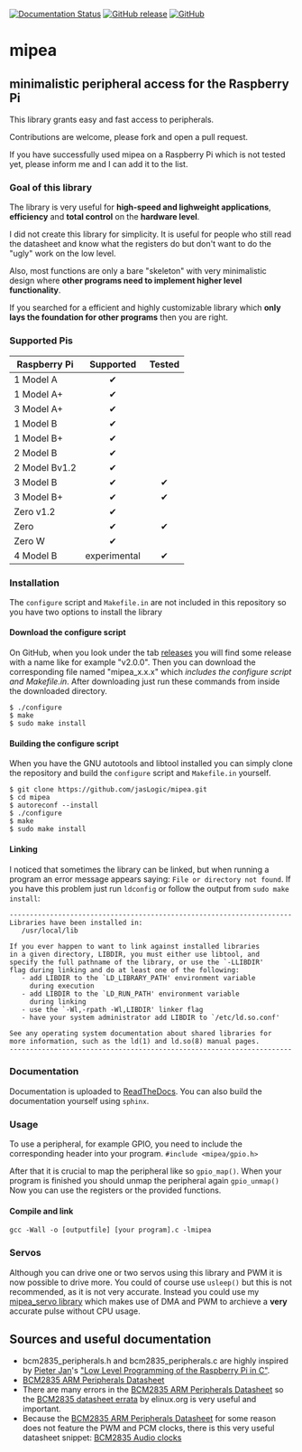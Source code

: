 [![Documentation Status](https://readthedocs.org/projects/mipea/badge/?version=latest)](https://mipea.readthedocs.io/en/latest/?badge=latest)
[![GitHub release](https://img.shields.io/github/release/jasLogic/mipea.svg)](https://github.com/jasLogic/mipea/releases)
[![GitHub](https://img.shields.io/github/license/jasLogic/mipea.svg?color=informational)](LICENSE.md)

# mipea

## minimalistic peripheral access for the Raspberry Pi

This library grants easy and fast access to peripherals.

Contributions are welcome, please fork and open a pull request.

If you have successfully used mipea on a Raspberry Pi which is not tested yet, please inform me and I can add it to the list.

### Goal of this library
The library is very useful for **high-speed and lighweight applications**,
**efficiency** and **total control** on the **hardware level**.


I did not create this library for simplicity. It is useful for people
who still read the datasheet and know what the registers do but don't
want to do the "ugly" work on the low level.

Also, most functions are only a bare "skeleton" with very minimalistic design
where **other programs need to implement higher level functionality**.

If you searched for a efficient and highly customizable library which
**only lays the foundation for other programs** then you are right.

### Supported Pis
| Raspberry Pi  | Supported | Tested |
|---------------|:---------:|:------:|
| 1 Model A     | ✔︎         |        |
| 1 Model A+    | ✔︎         |        |
| 3 Model A+    | ✔︎         |        |
| 1 Model B     | ✔︎         |        |
| 1 Model B+    | ✔︎         |        |
| 2 Model B     | ✔︎         |        |
| 2 Model Bv1.2 | ✔︎         |        |
| 3 Model B     | ✔︎         | ✔︎      |
| 3 Model B+    | ✔︎         | ✔︎      |
| Zero v1.2     | ✔︎         |        |
| Zero          | ✔︎         | ✔︎      |
| Zero W        | ✔︎         |        |
| 4 Model B     | experimental | ✔︎      |

### Installation

The `configure` script and `Makefile.in` are not included in this repository so
you have two options to install the library

#### Download the configure script
On GitHub, when you look under the tab [releases](https://github.com/jasLogic/mipea/releases)
you will find some release with a name like for example "v2.0.0".
Then you can download the corresponding file named "mipea_x.x.x"
which *includes the configure script and Makefile.in*.
After downloading just run these commands from inside the downloaded directory.
```
$ ./configure
$ make
$ sudo make install
```

#### Building the configure script
When you have the GNU autotools and libtool installed you can simply clone the
repository and build the `configure` script and `Makefile.in` yourself.
```
$ git clone https://github.com/jasLogic/mipea.git
$ cd mipea
$ autoreconf --install
$ ./configure
$ make
$ sudo make install
```

#### Linking
I noticed that sometimes the library can be linked, but when running a program
an error message appears saying: `File or directory not found`. If you have
this problem just run `ldconfig` or follow the output from `sudo make install`:

```
----------------------------------------------------------------------
Libraries have been installed in:
   /usr/local/lib

If you ever happen to want to link against installed libraries
in a given directory, LIBDIR, you must either use libtool, and
specify the full pathname of the library, or use the `-LLIBDIR'
flag during linking and do at least one of the following:
   - add LIBDIR to the `LD_LIBRARY_PATH' environment variable
     during execution
   - add LIBDIR to the `LD_RUN_PATH' environment variable
     during linking
   - use the `-Wl,-rpath -Wl,LIBDIR' linker flag
   - have your system administrator add LIBDIR to `/etc/ld.so.conf'

See any operating system documentation about shared libraries for
more information, such as the ld(1) and ld.so(8) manual pages.
----------------------------------------------------------------------
```

### Documentation

Documentation is uploaded to [ReadTheDocs](https://mipea.readthedocs.io).
You can also build the documentation yourself using `sphinx`.

### Usage

To use a peripheral, for example GPIO, you need to include the corresponding header into your program.
`#include <mipea/gpio.h>`

After that it is crucial to map the peripheral like so `gpio_map()`. When your program is finished you should unmap the peripheral again `gpio_unmap()`
Now you can use the registers or the provided functions.

#### Compile and link
`gcc -Wall -o [outputfile] [your program].c -lmipea`

### Servos
Although you can drive one or two servos using this library and PWM it is now
possible to drive more. You could of course use `usleep()` but this is
not recommended, as it is not very accurate. Instead you could use my
[mipea_servo library](https://github.com/jasLogic/mipea_servo)
which makes use of DMA and PWM to archieve a **very** accurate pulse
without CPU usage.

## Sources and useful documentation

* bcm2835_peripherals.h and bcm2835_peripherals.c are highly inspired by [Pieter Jan](http://pieter-jan.com/)'s ["Low Level Programming of the Raspberry Pi in C"](http://pieter-jan.com/node/15).
* [BCM2835 ARM Peripherals Datasheet](https://www.raspberrypi.org/app/uploads/2012/02/BCM2835-ARM-Peripherals.pdf)
* There are many errors in the [BCM2835 ARM Peripherals Datasheet](https://www.raspberrypi.org/app/uploads/2012/02/BCM2835-ARM-Peripherals.pdf) so the [BCM2835 datasheet errata](https://elinux.org/BCM2835_datasheet_errata) by elinux.org is very useful and important.
* Because the [BCM2835 ARM Peripherals Datasheet](https://www.raspberrypi.org/app/uploads/2012/02/BCM2835-ARM-Peripherals.pdf) for some reason does not feature the PWM and PCM clocks, there is this very useful datasheet snippet: [BCM2835 Audio clocks](https://www.scribd.com/doc/127599939/BCM2835-Audio-clocks)
